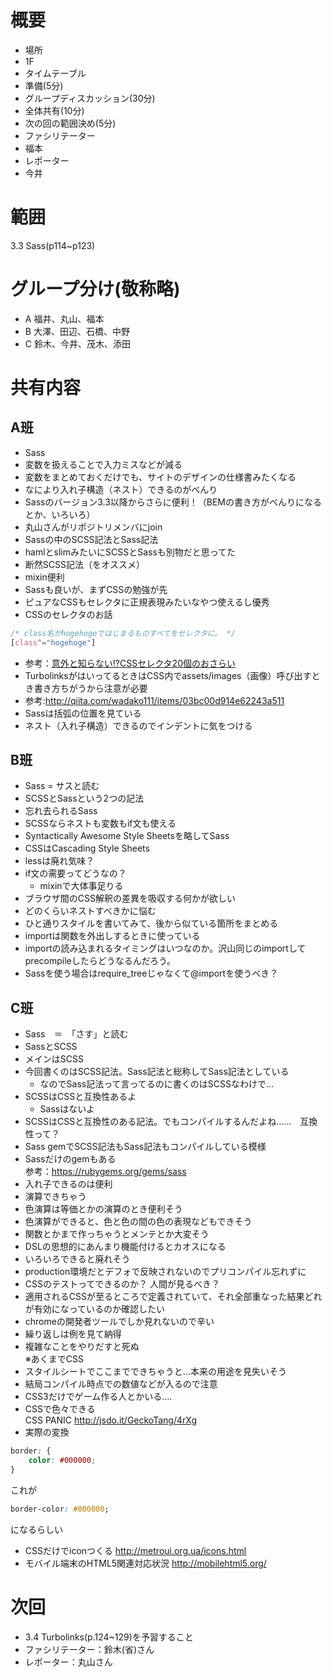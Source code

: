 # 概要

+ 場所
 + 1F
+ タイムテーブル
 + 準備(5分)
 + グループディスカッション(30分)
 + 全体共有(10分)
 + 次の回の範囲決め(5分)
+ ファシリテーター
 + 福本
+ レポーター
 + 今井

# 範囲
3.3 Sass(p114~p123)

# グループ分け(敬称略)

+ A 福井、丸山、福本
+ B 大澤、田辺、石橋、中野
+ C 鈴木、今井、茂木、添田


# 共有内容

## A班
+ Sass
 + 変数を扱えることで入力ミスなどが減る
 + 変数をまとめておくだけでも、サイトのデザインの仕様書みたくなる
 + なにより入れ子構造（ネスト）できるのがべんり
+ Sassのバージョン3.3以降からさらに便利！（BEMの書き方がべんりになるとか、いろいろ）
+ 丸山さんがリポジトリメンバにjoin
+ Sassの中のSCSS記法とSass記法
 + hamlとslimみたいにSCSSとSassも別物だと思ってた
 + 断然SCSS記法（をオススメ）
+ mixin便利
+ Sassも良いが、まずCSSの勉強が先
+ ピュアなCSSもセレクタに正規表現みたいなやつ使えるし優秀
+ CSSのセレクタのお話  
```CSS
/* class名がhogehogeではじまるものすべてをセレクタに。 */
[class^="hogehoge"]
```
 + 参考：[意外と知らない!?CSSセレクタ20個のおさらい](http://weboook.blog22.fc2.com/blog-entry-268.html)
+ TurbolinksがはいってるときはCSS内でassets/images（画像）呼び出すとき書き方ちがうから注意が必要  
 + 参考:http://qiita.com/wadako111/items/03bc00d914e62243a511
+ Sassは括弧の位置を見ている
 + ネスト（入れ子構造）できるのでインデントに気をつける

## B班
+ Sass = サスと読む
+ SCSSとSassという2つの記法  
 + 忘れ去られるSass
 + SCSSならネストも変数もif文も使える
+ Syntactically Awesome Style Sheetsを略してSass
+ CSSはCascading Style Sheets
+ lessは廃れ気味？
+ if文の需要ってどうなの？
  + mixinで大体事足りる
+ ブラウザ間のCSS解釈の差異を吸収する何かが欲しい
+ どのくらいネストすべきかに悩む
+ ひと通りスタイルを書いてみて、後から似ている箇所をまとめる
+ importは関数を外出しするときに使っている
+ importの読み込まれるタイミングはいつなのか。沢山同じのimportしてprecompileしたらどうなるんだろう。
+ Sassを使う場合はrequire_treeじゃなくて@importを使うべき？



## C班
+ Sass　＝　「さす」と読む
+ SassとSCSS  
 + メインはSCSS
 + 今回書くのはSCSS記法。Sass記法と総称してSass記法としている  
     + なのでSass記法って言ってるのに書くのはSCSSなわけで...
 + SCSSはCSSと互換性あるよ  
     + Sassはないよ
 + SCSSはCSSと互換性のある記法。でもコンパイルするんだよね……　互換性って？
+ Sass gemでSCSS記法もSass記法もコンパイルしている模様
+ Sassだけのgemもある  
参考：https://rubygems.org/gems/sass
+ 入れ子できるのは便利
+ 演算できちゃう
 + 色演算は等価とかの演算のとき便利そう
 + 色演算ができると、色と色の間の色の表現などもできそう
+ 関数とかまで作っちゃうとメンテとか大変そう
 + DSLの思想的にあんまり機能付けるとカオスになる  
 + いろいろできると廃れそう   
+ production環境だとデフォで反映されないのでプリコンパイル忘れずに
+ CSSのテストってできるのか？ 人間が見るべき？
+ 適用されるCSSが至るところで定義されていて、それ全部重なった結果どれが有効になっているのか確認したい
 + chromeの開発者ツールでしか見れないので辛い  
+ 繰り返しは例を見て納得
+ 複雑なことをやりだすと死ぬ  
※あくまでCSS
+ スタイルシートでここまでできちゃうと...本来の用途を見失いそう
+ 結局コンパイル時点での数値などが入るので注意
+ CSS3だけでゲーム作る人とかいる....
+ CSSで色々できる  
CSS PANIC http://jsdo.it/GeckoTang/4rXg  
+ 実際の変換  
```css
border: {
    color: #000000;
}
```  
これが  
```css
border-color: #000000;
```  
になるらしい  


+ CSSだけでiconつくる
http://metroui.org.ua/icons.html
+ モバイル端末のHTML5関連対応状況
http://mobilehtml5.org/

# 次回
+ 3.4 Turbolinks(p.124~129)を予習すること
+ ファシリテーター：鈴木(省)さん
+ レポーター：丸山さん
